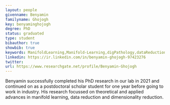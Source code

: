 ```yaml
---
layout: people
givenname: Benyamin
familyname: Ghojogh
key: benyaminghojogh
degree: PhD
status: graduated
type: student
bibauthor: true
showbib: true
keywords: ManifoldLearning,Manifold-Learning,digPathology,dataReduction,Data-Reduction,Deep-Learning
linkedin: https://ir.linkedin.com/in/benyamin-ghojogh-97423276
twitter:
url: https://www.researchgate.net/profile/Benyamin-Ghojogh
---
```

Benyamin successfully completed his PhD research in our lab in 2021 and continued on as a postdoctoral scholar student for one year before going to work in industry. His research focussed on theoretical and applied advances in manifold learning, data reduction and dimensionality reduction.


